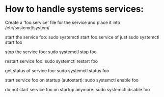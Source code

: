 How to handle systems services:
===============================

Create a 'foo.service' file for the service and place it into /etc/systemd/system/


start the service foo:
sudo systemctl start foo.service
of just
sudo systemctl start foo


stop the service foo:
sudo systemctl stop foo


restart service foo:
sudo systemctl restart foo


get status of service foo:
sudo systemctl status foo


start service foo on startup (autostart):
sudo systemctl enable foo


do not start service foo on startup anymore:
sudo systemctl disable foo
